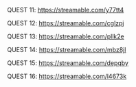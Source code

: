 QUEST 11:
https://streamable.com/y77tt4

QUEST 12:
https://streamable.com/cglzpj

QUEST 13:
https://streamable.com/pllk2e

QUEST 14:
https://streamable.com/mbz8jl

QUEST 15:
https://streamable.com/depqby

QUEST 16:
https://streamable.com/l4673k
